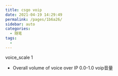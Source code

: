 ```yaml
---
title: csgo voip
date: 2021-04-19 14:29:49
permalink: /pages/1b6a26/
sidebar: auto
categories:
  - 随笔
tags:
  - 
---
```

 voice_scale 1
 - Overall volume of voice over IP 0.0-1.0
 voip音量